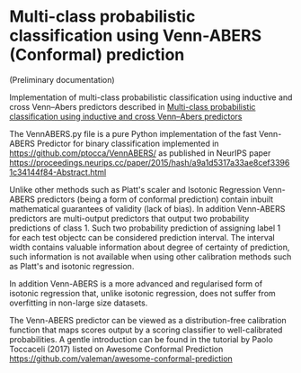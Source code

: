 # Multi-class probabilistic classification using Venn-ABERS (Conformal) prediction

(Preliminary documentation)

Implementation of multi-class probabilistic classification using inductive and cross Venn–Abers predictors described in [Multi-class probabilistic classification using inductive and cross Venn–Abers predictors](https://proceedings.mlr.press/v60/manokhin17a.html)

The VennABERS.py file is a pure Python implementation of the fast Venn-ABERS Predictor for binary classification implemented in https://github.com/ptocca/VennABERS/ as published in NeurIPS paper  https://proceedings.neurips.cc/paper/2015/hash/a9a1d5317a33ae8cef33961c34144f84-Abstract.html 

Unlike other methods such as Platt's scaler and Isotonic Regression Venn-ABERS predictors (being a form of conformal prediction) contain inbuilt mathematical guarantees of validity (lack of bias). In addition Venn-ABERS predictors are multi-output predictors that output two probability predictions of class 1. Such two probability prediction of assigning label 1 for each test objectc can be considered prediction interval. The interval width contains valuable information about degree of certainty of prediction, such information is not available when using other calibration methods such as Platt's and isotonic regression. 

In addition Venn-ABERS is a more advanced and regularised form of isotonic regression that, unlike isotonic regression, does not suffer from overfitting in non-large size datasets.

The Venn-ABERS predictor can be viewed as a distribution-free calibration function that maps scores output by a scoring classifier to well-calibrated probabilities. A gentle introduction can be found in the tutorial by Paolo Toccaceli (2017) listed on Awesome Conformal Prediction https://github.com/valeman/awesome-conformal-prediction

